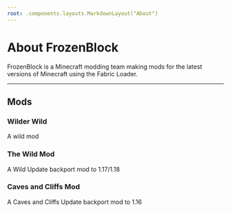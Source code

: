 ```yaml
---
root: .components.layouts.MarkdownLayout("About")
---
```


# About FrozenBlock

FrozenBlock is a Minecraft modding team making mods for the
latest versions of Minecraft using the Fabric Loader.

---

## Mods

### Wilder Wild

A wild mod

### The Wild Mod

A Wild Update backport mod to 1.17/1.18

### Caves and Cliffs Mod

A Caves and Cliffs Update backport mod to 1.16